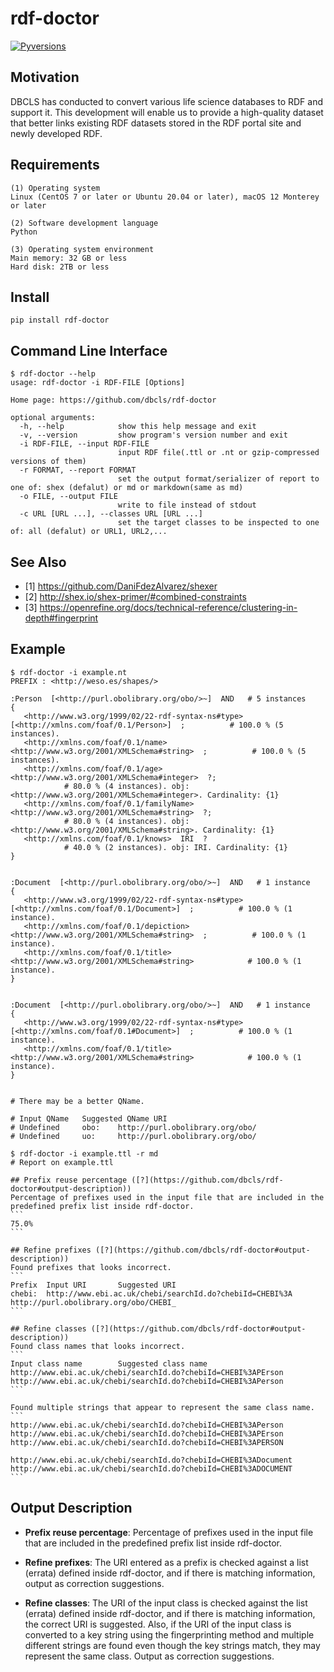 # rdf-doctor
[![Pyversions](https://img.shields.io/pypi/pyversions/rdf-doctor.svg)](https://pypi.python.org/pypi/rdf-doctor)

## Motivation
DBCLS has conducted to convert various life science databases to RDF and support it. This development will enable us to provide a high-quality dataset that better links existing RDF datasets stored in the RDF portal site and newly developed RDF.

## Requirements
```
(1) Operating system
Linux (CentOS 7 or later or Ubuntu 20.04 or later), macOS 12 Monterey or later

(2) Software development language
Python

(3) Operating system environment
Main memory: 32 GB or less
Hard disk: 2TB or less
```

## Install
```
pip install rdf-doctor
```

## Command Line Interface
```
$ rdf-doctor --help
usage: rdf-doctor -i RDF-FILE [Options]

Home page: https://github.com/dbcls/rdf-doctor

optional arguments:
  -h, --help            show this help message and exit
  -v, --version         show program's version number and exit
  -i RDF-FILE, --input RDF-FILE
                        input RDF file(.ttl or .nt or gzip-compressed versions of them)
  -r FORMAT, --report FORMAT
                        set the output format/serializer of report to one of: shex (defalut) or md or markdown(same as md)
  -o FILE, --output FILE
                        write to file instead of stdout
  -c URL [URL ...], --classes URL [URL ...]
                        set the target classes to be inspected to one of: all (defalut) or URL1, URL2,...
```

## See Also
- [1] https://github.com/DaniFdezAlvarez/shexer
- [2] http://shex.io/shex-primer/#combined-constraints
- [3] https://openrefine.org/docs/technical-reference/clustering-in-depth#fingerprint

## Example
```
$ rdf-doctor -i example.nt
PREFIX : <http://weso.es/shapes/>

:Person  [<http://purl.obolibrary.org/obo/>~]  AND   # 5 instances
{
   <http://www.w3.org/1999/02/22-rdf-syntax-ns#type>  [<http://xmlns.com/foaf/0.1/Person>]  ;          # 100.0 % (5 instances).
   <http://xmlns.com/foaf/0.1/name>  <http://www.w3.org/2001/XMLSchema#string>  ;          # 100.0 % (5 instances).
   <http://xmlns.com/foaf/0.1/age>  <http://www.w3.org/2001/XMLSchema#integer>  ?;
            # 80.0 % (4 instances). obj: <http://www.w3.org/2001/XMLSchema#integer>. Cardinality: {1}
   <http://xmlns.com/foaf/0.1/familyName>  <http://www.w3.org/2001/XMLSchema#string>  ?;
            # 80.0 % (4 instances). obj: <http://www.w3.org/2001/XMLSchema#string>. Cardinality: {1}
   <http://xmlns.com/foaf/0.1/knows>  IRI  ?
            # 40.0 % (2 instances). obj: IRI. Cardinality: {1}
}


:Document  [<http://purl.obolibrary.org/obo/>~]  AND   # 1 instance
{
   <http://www.w3.org/1999/02/22-rdf-syntax-ns#type>  [<http://xmlns.com/foaf/0.1/Document>]  ;          # 100.0 % (1 instance).
   <http://xmlns.com/foaf/0.1/depiction>  <http://www.w3.org/2001/XMLSchema#string>  ;          # 100.0 % (1 instance).
   <http://xmlns.com/foaf/0.1/title>  <http://www.w3.org/2001/XMLSchema#string>            # 100.0 % (1 instance).
}


:Document  [<http://purl.obolibrary.org/obo/>~]  AND   # 1 instance
{
   <http://www.w3.org/1999/02/22-rdf-syntax-ns#type>  [<http://xmlns.com/foaf/0.1#Document>]  ;          # 100.0 % (1 instance).
   <http://xmlns.com/foaf/0.1/title>  <http://www.w3.org/2001/XMLSchema#string>            # 100.0 % (1 instance).
}


# There may be a better QName.

# Input QName   Suggested QName URI
# Undefined     obo:    http://purl.obolibrary.org/obo/
# Undefined     uo:     http://purl.obolibrary.org/obo/
```

````
$ rdf-doctor -i example.ttl -r md
# Report on example.ttl

## Prefix reuse percentage ([?](https://github.com/dbcls/rdf-doctor#output-description))
Percentage of prefixes used in the input file that are included in the predefined prefix list inside rdf-doctor.
```
75.0%
```

## Refine prefixes ([?](https://github.com/dbcls/rdf-doctor#output-description))
Found prefixes that looks incorrect.
```
Prefix  Input URI       Suggested URI
chebi:  http://www.ebi.ac.uk/chebi/searchId.do?chebiId=CHEBI%3A http://purl.obolibrary.org/obo/CHEBI_
```

## Refine classes ([?](https://github.com/dbcls/rdf-doctor#output-description))
Found class names that looks incorrect.
```
Input class name        Suggested class name
http://www.ebi.ac.uk/chebi/searchId.do?chebiId=CHEBI%3APErson   http://www.ebi.ac.uk/chebi/searchId.do?chebiId=CHEBI%3APerson
```

Found multiple strings that appear to represent the same class name.
```
http://www.ebi.ac.uk/chebi/searchId.do?chebiId=CHEBI%3APerson
http://www.ebi.ac.uk/chebi/searchId.do?chebiId=CHEBI%3APErson
http://www.ebi.ac.uk/chebi/searchId.do?chebiId=CHEBI%3APERSON

http://www.ebi.ac.uk/chebi/searchId.do?chebiId=CHEBI%3ADocument
http://www.ebi.ac.uk/chebi/searchId.do?chebiId=CHEBI%3ADOCUMENT
```
````

## Output Description
* **Prefix reuse percentage**: Percentage of prefixes used in the input file that are included in the predefined prefix list inside rdf-doctor.

* **Refine prefixes**: The URI entered as a prefix is checked against a list (errata) defined inside rdf-doctor, and if there is matching information, output as correction suggestions.

* **Refine classes**: The URI of the input class is checked against the list (errata) defined inside rdf-doctor, and if there is matching information, the correct URI is suggested. Also, if the URI of the input class is converted to a key string using the fingerprinting method and multiple different strings are found even though the key strings match, they may represent the same class. Output as correction suggestions.